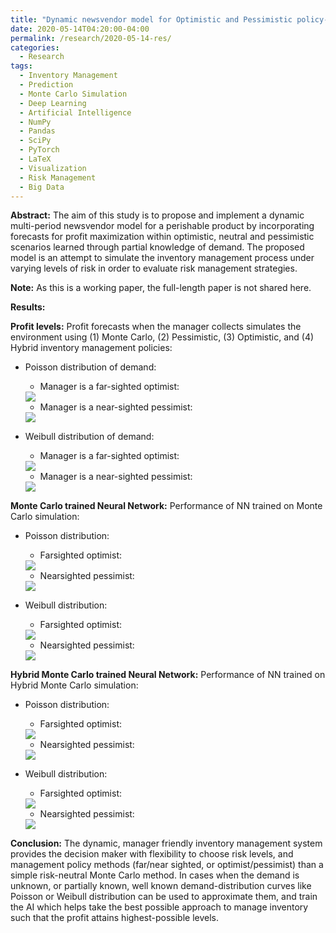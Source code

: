 ```yaml
---
title: "Dynamic newsvendor model for Optimistic and Pessimistic policy-based profit forecasting"
date: 2020-05-14T04:20:00-04:00
permalink: /research/2020-05-14-res/
categories:
  - Research
tags:
  - Inventory Management
  - Prediction
  - Monte Carlo Simulation
  - Deep Learning
  - Artificial Intelligence
  - NumPy
  - Pandas
  - SciPy
  - PyTorch
  - LaTeX
  - Visualization
  - Risk Management
  - Big Data
---
```

**Abstract:** The aim of this study is to propose and implement a dynamic multi-period newsvendor model for a perishable product by incorporating forecasts for profit maximization within optimistic, neutral and pessimistic scenarios learned through partial knowledge of demand. The proposed model is an attempt to simulate the inventory management process under varying levels of risk in order to evaluate risk management strategies.

**Note:** As this is a working paper, the full-length paper is not shared here.

**Results:**

**Profit levels:** Profit forecasts when the manager collects simulates the environment using (1) Monte Carlo, (2) Pessimistic, (3) Optimistic, and (4) Hybrid inventory management policies:

- Poisson distribution of demand:
  * Manager is a far-sighted optimist:
  <img src="https://github.com/Advaitiyer/advaitiyer.github.io/blob/master/assets/images/k=1000_PFO.png?raw=true"/>
  
  * Manager is a near-sighted pessimist:
  <img src="https://github.com/Advaitiyer/advaitiyer.github.io/blob/master/assets/images/k=1000_PNP.png?raw=true"/>
  
- Weibull distribution of demand:
  * Manager is a far-sighted optimist:
  <img src="https://github.com/Advaitiyer/advaitiyer.github.io/blob/master/assets/images/k=1000_WFO.png?raw=true"/>
  
  * Manager is a near-sighted pessimist:
  <img src="https://github.com/Advaitiyer/advaitiyer.github.io/blob/master/assets/images/k=1000_WNP.png?raw=true"/>

**Monte Carlo trained Neural Network:** Performance of NN trained on Monte Carlo simulation:

- Poisson distribution:
  * Farsighted optimist:
  <img src="https://github.com/Advaitiyer/advaitiyer.github.io/blob/master/assets/images/MC_PFO.png?raw=true"/>
  
  * Nearsighted pessimist:
  <img src="https://github.com/Advaitiyer/advaitiyer.github.io/blob/master/assets/images/MC_PNP.png?raw=true"/>

- Weibull distribution:
  * Farsighted optimist:
  <img src="https://github.com/Advaitiyer/advaitiyer.github.io/blob/master/assets/images/MC_WFO.png?raw=true"/>
  
  * Nearsighted pessimist:
  <img src="https://github.com/Advaitiyer/advaitiyer.github.io/blob/master/assets/images/MC_WNP.png?raw=true"/>

**Hybrid Monte Carlo trained Neural Network:** Performance of NN trained on Hybrid Monte Carlo simulation:

- Poisson distribution:
  * Farsighted optimist:
  <img src="https://github.com/Advaitiyer/advaitiyer.github.io/blob/master/assets/images/HMC_PFO.png?raw=true"/>
  
  * Nearsighted pessimist:
  <img src="https://github.com/Advaitiyer/advaitiyer.github.io/blob/master/assets/images/HMC_PNP.png?raw=true"/>

- Weibull distribution:
  * Farsighted optimist:
  <img src="https://github.com/Advaitiyer/advaitiyer.github.io/blob/master/assets/images/HMC_WFO.png?raw=true"/>
  
  * Nearsighted pessimist:
  <img src="https://github.com/Advaitiyer/advaitiyer.github.io/blob/master/assets/images/HMC_WNP.png?raw=true"/>
  
**Conclusion:** The dynamic, manager friendly inventory management system provides the decision maker with flexibility to choose risk levels, and management policy methods (far/near sighted, or optimist/pessimist) than a simple risk-neutral Monte Carlo method. In cases when the demand is unknown, or partially known, well known demand-distribution curves like Poisson or Weibull distribution can be used to approximate them, and train the AI which helps take the best possible approach to manage inventory such that the profit attains highest-possible levels.
  

